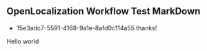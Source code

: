 ## OpenLocalization Workflow Test MarkDown
* 15e3adc7-5591-4168-9a1e-8afd0c114a55 
thanks!

Hello world